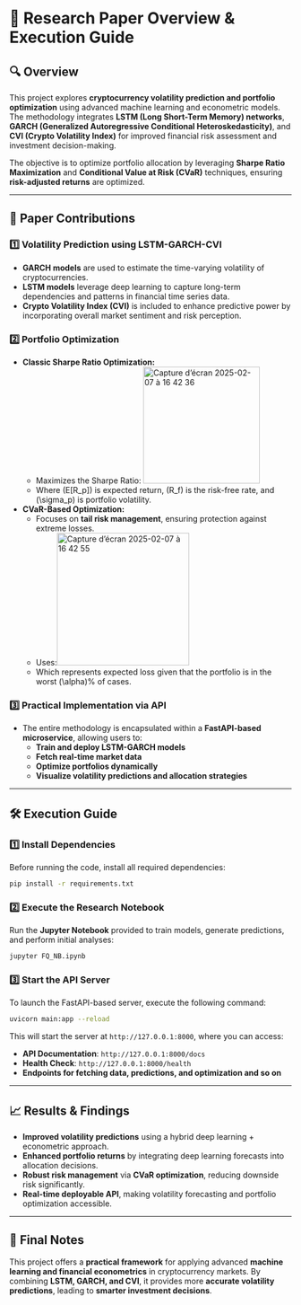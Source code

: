 # 📌 Research Paper Overview & Execution Guide

## **🔍 Overview**
This project explores **cryptocurrency volatility prediction and portfolio optimization** using advanced machine learning and econometric models. The methodology integrates **LSTM (Long Short-Term Memory) networks**, **GARCH (Generalized Autoregressive Conditional Heteroskedasticity)**, and **CVI (Crypto Volatility Index)** for improved financial risk assessment and investment decision-making.

The objective is to optimize portfolio allocation by leveraging **Sharpe Ratio Maximization** and **Conditional Value at Risk (CVaR)** techniques, ensuring **risk-adjusted returns** are optimized.

---

## **📖 Paper Contributions**
### **1️⃣ Volatility Prediction using LSTM-GARCH-CVI**
- **GARCH models** are used to estimate the time-varying volatility of cryptocurrencies.
- **LSTM models** leverage deep learning to capture long-term dependencies and patterns in financial time series data.
- **Crypto Volatility Index (CVI)** is included to enhance predictive power by incorporating overall market sentiment and risk perception.

### **2️⃣ Portfolio Optimization**
- **Classic Sharpe Ratio Optimization:**
  - Maximizes the Sharpe Ratio: <img width="208" alt="Capture d’écran 2025-02-07 à 16 42 36" src="https://github.com/user-attachments/assets/9e46dcc9-e3ed-4a58-8b7c-e481a21fef67" />
  - Where \(E[R_p]\) is expected return, \(R_f\) is the risk-free rate, and \(\sigma_p\) is portfolio volatility.
- **CVaR-Based Optimization:**
  - Focuses on **tail risk management**, ensuring protection against extreme losses.
  - Uses:<img width="236" alt="Capture d’écran 2025-02-07 à 16 42 55" src="https://github.com/user-attachments/assets/aac65c43-cf82-4526-8b9f-45118f4a5fa0" />
  - Which represents expected loss given that the portfolio is in the worst \(\alpha\)% of cases.

### **3️⃣ Practical Implementation via API**
- The entire methodology is encapsulated within a **FastAPI-based microservice**, allowing users to:
  - **Train and deploy LSTM-GARCH models**
  - **Fetch real-time market data**
  - **Optimize portfolios dynamically**
  - **Visualize volatility predictions and allocation strategies**

---

## **🛠️ Execution Guide**
### **1️⃣ Install Dependencies**
Before running the code, install all required dependencies:
```sh
pip install -r requirements.txt
```

### **2️⃣ Execute the Research Notebook**
Run the **Jupyter Notebook** provided to train models, generate predictions, and perform initial analyses:
```sh
jupyter FQ_NB.ipynb
```

### **3️⃣ Start the API Server**
To launch the FastAPI-based server, execute the following command:
```sh
uvicorn main:app --reload
```

This will start the server at `http://127.0.0.1:8000`, where you can access:
- **API Documentation**: `http://127.0.0.1:8000/docs`
- **Health Check**: `http://127.0.0.1:8000/health`
- **Endpoints for fetching data, predictions, and optimization and so on**

---

## **📈 Results & Findings**
- **Improved volatility predictions** using a hybrid deep learning + econometric approach.
- **Enhanced portfolio returns** by integrating deep learning forecasts into allocation decisions.
- **Robust risk management** via **CVaR optimization**, reducing downside risk significantly.
- **Real-time deployable API**, making volatility forecasting and portfolio optimization accessible.

---

## **📌 Final Notes**
This project offers a **practical framework** for applying advanced **machine learning and financial econometrics** in cryptocurrency markets. By combining **LSTM, GARCH, and CVI**, it provides more **accurate volatility predictions**, leading to **smarter investment decisions**.


